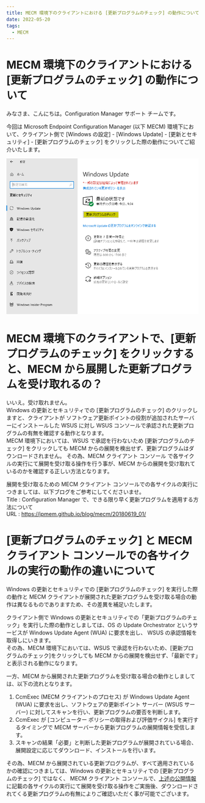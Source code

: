 ```yaml
---
title: MECM 環境下のクライアントにおける [更新プログラムのチェック] の動作について
date: 2022-05-20
tags:
  - MECM
---
```

# MECM 環境下のクライアントにおける [更新プログラムのチェック] の動作について
みなさま、こんにちは。Configuration Manager サポート チームです。

今回は Microsoft Endpoint Configuration Manager (以下 MECM) 環境下において、クライアント側で [Windows の設定] - [Windows Update] - [更新とセキュリティ] - [更新プログラムのチェック] をクリックした際の動作についてご紹介いたします。

![](./20220520_01/1.png)

# MECM 環境下のクライアントで、[更新プログラムのチェック] をクリックすると、MECM から展開した更新プログラムを受け取れるの？

いいえ。受け取れません。  
Windows の更新とセキュリティでの [更新プログラムのチェック] のクリックしますと、クライアントが ソフトウェア更新ポイントの役割が追加されたサーバーにインストールした WSUS に対し WSUS コンソールで承認された更新プログラムの有無を確認する動作となります。  
MECM 環境下においては、WSUS で承認を行わないため [更新プログラムのチェック] をクリックしても MECM からの展開を検出せず、更新プログラムはダウンロードされません。
その為、MECM クライアント コンソール で各サイクルの実行にて展開を受け取る操作を行う事が、MECM からの展開を受け取れているのかを確認する正しい方法となります。

展開を受け取るための MECM クライアント コンソールでの各サイクルの実行につきましては、以下ブログをご参考にしてくださいませ。  
Title : Configuration Manager で、できる限り早く更新プログラムを適用する方法について  
URL : https://jpmem.github.io/blog/mecm/20180619_01/

# [更新プログラムのチェック] と MECM クライアント コンソールでの各サイクルの実行の動作の違いについて

Windows の更新とセキュリティでの [更新プログラムのチェック] を実行した際の動作と MECM クライアントが展開された更新プログラムを受け取る場合の動作は異なるものでありますため、その差異を補足いたします。

クライアント側で Windows の更新とセキュリティでの「更新プログラムのチェック」を実行した際の動作としましては、OS の Update Orchestrator というサービスが Windows Update Agent (WUA) に要求を出し、 WSUS の承認情報を取得しにいきます。  
その為、MECM 環境下においては、WSUS で承認を行わないため、[更新プログラムのチェック]をクリックしても MECM からの展開を検出せず、「最新です」と表示される動作になります。

一方、MECM から展開された更新プログラムを受け取る場合の動作としましては、以下の流れとなります。

1. CcmExec (MECM クライアントのプロセス) が Windows Update Agent (WUA) に要求を出し、ソフトウェアの更新ポイント サーバー (WSUS サーバー) に対してスキャンを行い、更新プログラムの要否を判断します。
2. CcmExec が [コンピューター ポリシーの取得および評価サイクル] を実行するタイミングで MECM サーバーから更新プログラムの展開情報を受信します。
3. スキャンの結果「必要」と判断した更新プログラムが展開されている場合、展開設定に応じてダウンロード、インストールを行います。

その為、MECM から展開されている更新プログラムが、すべて適用されているかの確認につきましては、Windows の更新とセキュリティでの [更新プログラムのチェック] ではなく、 MECM クライアント コンソールで、[上述の公開情報](https://jpmem.github.io/blog/mecm/20180619_01/)に記載の各サイクルの実行にて展開を受け取る操作をご実施後、ダウンロードされてくる更新プログラムの有無によりご確認いただく事が可能でございます。
